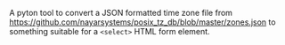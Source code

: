 A pyton tool to convert a JSON formatted time zone file from
<https://github.com/nayarsystems/posix_tz_db/blob/master/zones.json> to
something suitable for a `<select>` HTML form element.